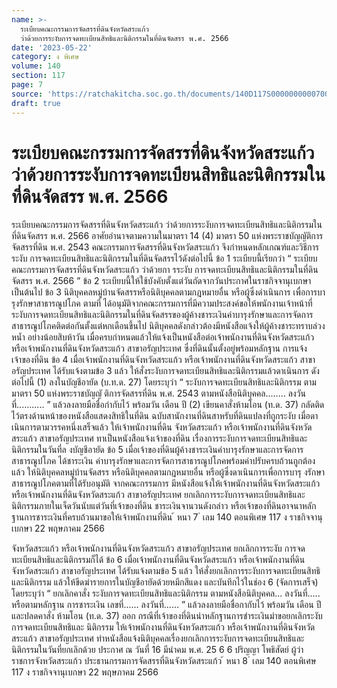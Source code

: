 ```yaml
---
name: >-
  ระเบียบคณะกรรมการจัดสรรที่ดินจังหวัดสระแก้ว
  ว่าด้วยการระงับการจดทะเบียนสิทธิและนิติกรรมในที่ดินจัดสรร พ.ศ. 2566
date: '2023-05-22'
category: ง พิเศษ
volume: 140
section: 117
page: 7
source: 'https://ratchakitcha.soc.go.th/documents/140D117S0000000000700.pdf'
draft: true
---
```


# ระเบียบคณะกรรมการจัดสรรที่ดินจังหวัดสระแก้ว ว่าด้วยการระงับการจดทะเบียนสิทธิและนิติกรรมในที่ดินจัดสรร พ.ศ. 2566

ระเบียบคณะกรรมการจัดสรรที่ดินจังหวัดสระแก้ว ว่าด้วยการระงับการจดทะเบียนสิทธิและนิติกรรมในที่ดินจัดสรร พ.ศ. 2566 อาศัยอำนาจตามความในมาตรา 14 (4) มาตรา 50 แห่งพระราชบัญญัติการจัดสรรที่ดิน พ.ศ. 2543 คณะกรรมการจัดสรรที่ดินจังหวัดสระแก้ว จึงกำหนดหลักเกณฑ์และวิธีการระงับ การจดทะเบียนสิทธิและนิติกรรมในที่ดินจัดสรรไว้ดังต่อไปนี้ ข้อ 1 ระเบียบนี้เรียกว่า “ ระเบียบคณะกรรมการจัดสรรที่ดินจังหวัดสระแก้ว ว่าด้วยกา รระงับ การจดทะเบียนสิทธิและนิติกรรมในที่ดินจัดสรร พ.ศ. 2566 ” ข้อ 2 ระเบียบนี้ให้ใช้บังคับตั้งแต่วันถัดจากวันประกาศในราชกิจจานุเบกษาเป็นต้นไป ข้อ 3 นิติบุคคลหมู่บ้านจัดสรรหรือนิติบุคคลตามกฎหมายอื่น หรือผู้ซึ่งดำเนินการ เพื่อการบารุงรักษาสาธารณูปโภค ตามที่ ได้อนุมัติจากคณะกรรมการที่มีความประสงค์ขอให้พนักงานเจ้าหน้าที่ ระงับการจดทะเบียนสิทธิและนิติกรรมในที่ดินจัดสรรของผู้ค้างชาระเงินค่าบารุงรักษาและการจัดการ สาธารณูปโภคติดต่อกันตั้งแต่หกเดือนขึ้นไป นิติบุคคลดังกล่าวต้องมีหนังสือแจ้งให้ผู้ค้างชาระทราบล่วงหน้ำ อย่างน้อยสิบห้าวัน เมื่อครบกำหนดแล้วให้แจ้งเป็นหนังสือต่อเจ้าพนักงานที่ดินจังหวัดสระแก้ว หรือเจ้าพนักงานที่ดินจังหวัดสระแก้ว สาขาอรัญประเทศ ซึ่งที่ดินนั้นตั้งอยู่พร้อมหลักฐาน การแจ้งเจ้าของที่ดิน ข้อ 4 เมื่อเจ้าพนักงานที่ดินจังหวัดสระแก้ว หรือเจ้าพนักงานที่ดินจังหวัดสระแก้ว สาขาอรัญประเทศ ได้รับแจ้งตามข้อ 3 แล้ว ให้สั่งระงับการจดทะเบียนสิทธิและนิติกรรมแล้วดาเนินการ ดังต่อไปนี้ (1) ลงในบัญชีอายัด (บ.ท.ด. 27) โดยระบุว่า “ ระงับการจดทะเบียนสิทธิและนิติกรรม ตามมาตรา 50 แห่งพระราชบัญญั ติการจัดสรรที่ดิน พ.ศ. 2543 ตามหนังสือนิติบุคคล........ ลงวันที่........... ” แล้วลงลายมือชื่อกำกับไว้ พร้อมวัน เดือน ปี (2) เขียนคาสั่งห้ามโอน (ท.ด. 37) กลัดติดไว้ตรงด้านหน้าของหนังสือแสดงสิทธิในที่ดิน ฉบับสานักงานที่ดินสาหรับที่ดินแปลงที่ถูกระงับ เมื่อดาเนินการตามวรรคหนึ่งเสร็จแล้ว ให้เจ้าพนักงานที่ดิน จังหวัดสระแก้ว หรือเจ้าพนักงานที่ดินจังหวัดสระแก้ว สาขาอรัญประเทศ ทาเป็นหนังสือแจ้งเจ้าของที่ดิน เรื่องการระงับการจดทะเบียนสิทธิและนิติกรรมในวันที่ล งบัญชีอายัด ข้อ 5 เมื่อเจ้าของที่ดินผู้ค้างชาระเงินค่าบารุงรักษาและการจัดการสาธารณูปโภค ได้ชาระเงิน ค่าบารุงรักษาและการจัดการสาธารณูปโภคพร้อมค่าปรับครบถ้วนถูกต้องแล้ว ให้นิติบุคคลหมู่บ้านจัดสรร หรือนิติบุคคลตามกฎหมายอื่น หรือผู้ซึ่งดาเนินการเพื่อการบารุ งรักษาสาธารณูปโภคตามที่ได้รับอนุมัติ จากคณะกรรมการ มีหนังสือแจ้งให้เจ้าพนักงานที่ดินจังหวัดสระแก้ว หรือเจ้าพนักงานที่ดินจังหวัดสระแก้ว สาขาอรัญประเทศ ยกเลิกการระงับการจดทะเบียนสิทธิและนิติกรรมภายในเจ็ดวันนับแต่วันที่เจ้าของที่ดิน ชาระเงินจานวนดังกล่าว หรือเจ้าของที่ดินอาจนาหลักฐานการชาระเงินที่ครบถ้วนมาขอให้เจ้าพนักงานที่ดิน ้ หนา 7 ่ เลม 140 ตอนพิเศษ 117 ง ราชกิจจานุเบกษา 22 พฤษภาคม 2566

จังหวัดสระแก้ว หรือเจ้าพนักงานที่ดินจังหวัดสระแก้ว สาขาอรัญประเทศ ยกเลิกการระงับ การจดทะเบียนสิทธิและนิติกรรมก็ได้ ข้อ 6 เมื่อเจ้าพนักงานที่ดินจังหวัดสระแก้ว หรือเจ้าพนักงานที่ดินจังหวัดสระแก้ว สาขาอรัญประเทศ ได้รับแจ้งตามข้อ 5 แล้ว ให้สั่งยกเลิกการระงับการจดทะเบียนสิทธิและนิติกรรม แล้วให้ขีดฆ่ารายการในบัญชีอายัดด้วยหมึกสีแดง และบันทึกไว้ในช่อง 6 (จัดการเสร็จ) โดยระบุว่า “ ยกเลิกคาสั่ง ระงับการจดทะเบียนสิทธิและนิติกรรม ตามหนังสือนิติบุคคล... ลงวันที่..... หรือตามหลักฐาน การชาระเงิน เลขที่...... ลงวันที่...... ” แล้วลงลายมือชื่อกากับไว้ พร้อมวัน เดือน ปี และปลดคาสั่ง ห้ามโอน (ท.ด. 37) ออก กรณีที่เจ้าของที่ดินนำหลักฐานการชำระเงินมำขอยกเลิกระงับการจดทะเบียนสิทธิและ นิติกรรม ให้เจ้าพนักงานที่ดินจังหวัดสระแก้ว หรือเจ้าพนักงานที่ดินจังหวัดสระแก้ว สาขาอรัญประเทศ ทำหนังสือแจ้งนิติบุคคลเรื่องยกเลิกการระงับการจดทะเบียนสิทธิและนิติกรรมในวันที่ยกเลิกด้วย ประกาศ ณ วันที่ 16 มีนำคม พ.ศ. 25 6 6 ปริญญา โพธิสัตย์ ผู้ว่าราชการจังหวัดสระแก้ว ประธานกรรมการจัดสรรที่ดินจังหวัดสระแก้ว ้ หนา 8 ่ เลม 140 ตอนพิเศษ 117 ง ราชกิจจานุเบกษา 22 พฤษภาคม 2566
